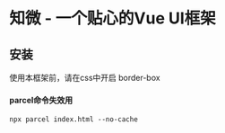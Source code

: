 # 知微 - 一个贴心的Vue UI框架

## 安装
使用本框架前，请在css中开启 border-box

#### parcel命令失效用
`npx parcel index.html --no-cache
`

